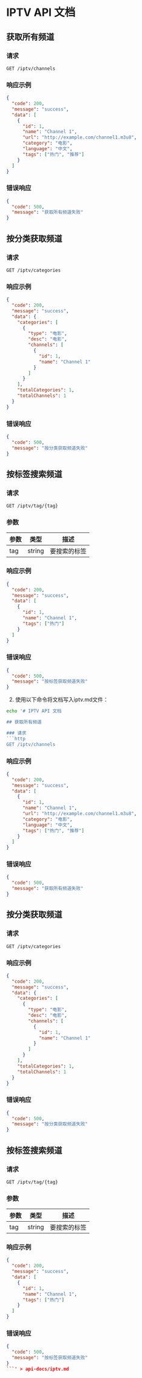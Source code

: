 # IPTV API 文档

## 获取所有频道

### 请求
```http
GET /iptv/channels
```

### 响应示例
```json
{
  "code": 200,
  "message": "success",
  "data": [
    {
      "id": 1,
      "name": "Channel 1",
      "url": "http://example.com/channel1.m3u8",
      "category": "电影",
      "language": "中文",
      "tags": ["热门", "推荐"]
    }
  ]
}
```

### 错误响应
```json
{
  "code": 500,
  "message": "获取所有频道失败"
}
```

## 按分类获取频道

### 请求
```http
GET /iptv/categories
```

### 响应示例
```json
{
  "code": 200,
  "message": "success",
  "data": {
    "categories": [
      {
        "type": "电影",
        "desc": "电影",
        "channels": [
          {
            "id": 1,
            "name": "Channel 1"
          }
        ]
      }
    ],
    "totalCategories": 1,
    "totalChannels": 1
  }
}
```

### 错误响应
```json
{
  "code": 500,
  "message": "按分类获取频道失败"
}
```

## 按标签搜索频道

### 请求
```http
GET /iptv/tag/{tag}
```

### 参数
| 参数 | 类型 | 描述 |
|------|------|------|
| tag | string | 要搜索的标签 |

### 响应示例
```json
{
  "code": 200,
  "message": "success",
  "data": [
    {
      "id": 1,
      "name": "Channel 1",
      "tags": ["热门"]
    }
  ]
}
```

### 错误响应
```json
{
  "code": 500,
  "message": "按标签获取频道失败"
}
```

2. 使用以下命令将文档写入iptv.md文件：
```bash
echo '# IPTV API 文档

## 获取所有频道

### 请求
```http
GET /iptv/channels
```

### 响应示例
```json
{
  "code": 200,
  "message": "success",
  "data": [
    {
      "id": 1,
      "name": "Channel 1",
      "url": "http://example.com/channel1.m3u8",
      "category": "电影",
      "language": "中文",
      "tags": ["热门", "推荐"]
    }
  ]
}
```

### 错误响应
```json
{
  "code": 500,
  "message": "获取所有频道失败"
}
```

## 按分类获取频道

### 请求
```http
GET /iptv/categories
```

### 响应示例
```json
{
  "code": 200,
  "message": "success",
  "data": {
    "categories": [
      {
        "type": "电影",
        "desc": "电影",
        "channels": [
          {
            "id": 1,
            "name": "Channel 1"
          }
        ]
      }
    ],
    "totalCategories": 1,
    "totalChannels": 1
  }
}
```

### 错误响应
```json
{
  "code": 500,
  "message": "按分类获取频道失败"
}
```

## 按标签搜索频道

### 请求
```http
GET /iptv/tag/{tag}
```

### 参数
| 参数 | 类型 | 描述 |
|------|------|------|
| tag | string | 要搜索的标签 |

### 响应示例
```json
{
  "code": 200,
  "message": "success",
  "data": [
    {
      "id": 1,
      "name": "Channel 1",
      "tags": ["热门"]
    }
  ]
}
```

### 错误响应
```json
{
  "code": 500,
  "message": "按标签获取频道失败"
}
```' > api-docs/iptv.md
